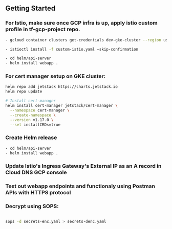 
## Getting Started

### For Istio, make sure once GCP infra is up, apply istio custom profile in tf-gcp-project repo. 

```sh
- gcloud container clusters get-credentials dev-gke-cluster --region us-east1

- istioctl install -f custom-istio.yaml —skip-confirmation

- cd helm/api-server
- helm install webapp .

```

### For cert manager setup on GKE cluster: 

```sh
helm repo add jetstack https://charts.jetstack.io
helm repo update

# Install cert-manager
helm install cert-manager jetstack/cert-manager \
  --namespace cert-manager \
  --create-namespace \
  --version v1.17.0 \
  --set installCRDs=true
```

### Create Helm release

``` sh
- cd helm/api-server
- helm install webapp .

```

### Update Istio's Ingress Gateway's External IP as an A record in Cloud DNS GCP console

### Test out webapp endpoints and functionaly using Postman APIs with HTTPS protocol

### Decrypt using SOPS: 
```sh

sops -d secrets-enc.yaml > secrets-denc.yaml
```

